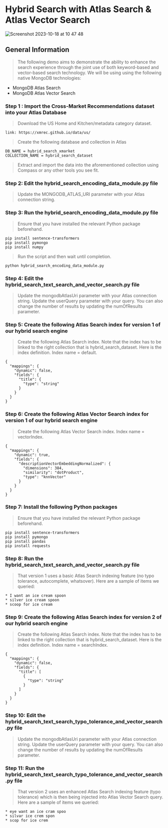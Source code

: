 # Hybrid Search with Atlas Search & Atlas Vector Search

![Screenshot 2023-10-18 at 10 47 48](https://github.com/JuicySantos06/hybrid-search-atlas-search-vectorsearch/assets/84564830/9c4cbd11-d3bd-4a95-b03b-15f20f422231)

## General Information
> The following demo aims to demonstrate the ability to enhance the search experience through the joint use of both keyword-based and vector-based search technology.
> We will be using using the following native MongoDB technologies:
* MongoDB Atlas Search
* MongoDB Atlas Vector Search

### Step 1 : Import the Cross-Market Recommendations dataset into your Atlas Database
> Download the US Home and Kitchen/metadata category dataset.
```
link: https://xmrec.github.io/data/us/
```
> Create the following database and collection in Atlas
```
DB_NAME = hybrid_search_xmarket
COLLECTION_NAME = hybrid_search_dataset
```
> Extract and import the data into the aforementioned collection using Compass or any other tools you see fit.

### Step 2: Edit the hybrid_search_encoding_data_module.py file
> Update the MONGODB_ATLAS_URI parameter with your Atlas connection string.

### Step 3: Run the hybrid_search_encoding_data_module.py file
> Ensure that you have installed the relevant Python package beforehand.
```
pip install sentence-transformers
pip install pymongo
pip install numpy
```
> Run the script and then wait until completion.
```
python hybrid_search_encoding_data_module.py
```

### Step 4: Edit the hybrid_search_text_search_and_vector_search.py file
> Update the mongodbAtlasUri parameter with your Atlas connection string.
> Update the userQuery parameter with your query.
> You can also change the number of results by updating the numOfResults parameter.

### Step 5: Create the following Atlas Search index for version 1 of our hybrid search engine
> Create the following Atlas Search index.
> Note that the index has to be linked to the right collection that is hybrid_search_dataset.
> Here is the index definition.
> Index name = default.
```
{
  "mappings": {
    "dynamic": false,
    "fields": {
      "title": {
        "type": "string"
      }
    }
  }
}
```

### Step 6: Create the following Atlas Vector Search index for version 1 of our hybrid search engine
> Create the following Atlas Vector Search index.
> Index name = vectorIndex.
```
{
  "mappings": {
    "dynamic": true,
    "fields": {
      "descriptionVectorEmbeddingNormalized": {
        "dimensions": 384,
        "similarity": "dotProduct",
        "type": "knnVector"
      }
    }
  }
}
```

### Step 7: Install the following Python packages
> Ensure that you have installed the relevant Python package beforehand.
```
pip install sentence-transformers
pip install pymongo
pip install pandas
pip install requests
```

### Step 8: Run the hybrid_search_text_search_and_vector_search.py file
> That version 1 uses a basic Atlas Search indexing feature (no typo tolerance, autocomplete, whatsover).
> Here are a sample of items we queried:
```
* I want an ice cream spoon
* silver ice cream spoon
* scoop for ice cream
```

### Step 9: Create the following Atlas Search index for version 2 of our hybrid search engine
> Create the following Atlas Search index.
> Note that the index has to be linked to the right collection that is hybrid_search_dataset.
> Here is the index definition.
> Index name = searchIndex.
```
{
  "mappings": {
    "dynamic": false,
    "fields": {
      "title": [
        {
          "type": "string"
        }
      ]
    }
  }
}
```

### Step 10: Edit the hybrid_search_text_search_typo_tolerance_and_vector_search.py file
> Update the mongodbAtlasUri parameter with your Atlas connection string.
> Update the userQuery parameter with your query.
> You can also change the number of results by updating the numOfResults parameter.

### Step 11: Run the hybrid_search_text_search_typo_tolerance_and_vector_search.py file
> That version 2 uses an enhanced Atlas Search indexing feature (typo tolerance) which is then being injected into Atlas Vector Search query.
> Here are a sample of items we queried:
```
* eye want an ice cram spoo
* silvar ice crem spon
* scop for ice crem
```
